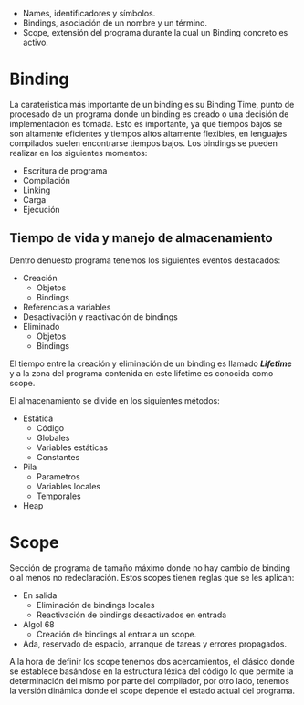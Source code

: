 - Names, identificadores y símbolos.
- Bindings, asociación de un nombre y un término.
- Scope, extensión del programa durante la cual un Binding concreto es activo.

# Binding
La carateristica más importante de un binding es su Binding Time, punto de procesado de un programa donde un binding es creado o una decisión de implementación es tomada. Esto es importante, ya que tiempos bajos se son altamente eficientes y tiempos altos altamente flexibles, en lenguajes compilados suelen encontrarse tiempos bajos. Los bindings se pueden realizar en los siguientes momentos:
- Escritura de programa
- Compilación
- Linking
- Carga
- Ejecución

## Tiempo de vida y manejo de almacenamiento
Dentro denuesto programa tenemos los siguientes eventos destacados:
- Creación
	- Objetos
	- Bindings
- Referencias a variables
- Desactivación y reactivación de bindings
- Eliminado
	- Objetos
	- Bindings

El tiempo entre la creación y eliminación de un binding es llamado ***Lifetime*** y a la zona del programa contenida en este lifetime es conocida como scope.

El almacenamiento se divide en los siguientes métodos:
- Estática
	- Código
	- Globales
	- Variables estáticas
	- Constantes
- Pila
	- Parametros
	- Variables locales
	- Temporales
- Heap

# Scope
Sección de programa de tamaño máximo donde no hay cambio de binding o al menos no redeclaración.
Estos scopes tienen reglas que se les aplican:
- En salida
	- Eliminación de bindings locales
	- Reactivación de bindings desactivados en entrada
- Algol 68
	- Creación de bindings al entrar a un scope.
- Ada, reservado de espacio, arranque de tareas y errores propagados.

A la hora de definir los scope tenemos dos acercamientos, el clásico donde se establece basándose en la estructura léxica del código lo que permite la determinación del mismo por parte del compilador, por otro lado, tenemos la versión dinámica donde el scope depende el estado actual del programa.